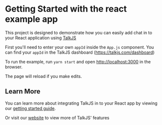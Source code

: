 # Getting Started with the react example app

This project is designed to demonstrate how you can easily add chat in to your React application using [TalkJS](https://talkjs.com)

First you'll need to enter your own `appId` inside the `App.js` component. You can find your `appId` in the TalkJS dashboard (https://talkjs.com/dashboard)

To run the example, run `yarn start` and open [http://localhost:3000](http://localhost:3000) in the browser.

The page will reload if you make edits.


## Learn More

You can learn more about integrating TalkJS in to your React app by viewing our [getting started guide](https://talkjs.com/docs/Getting_Started/Frameworks/React.html).

Or visit our [website](https://talkjs.com/) to view more of TalkJS' features

